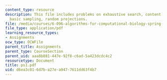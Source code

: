 ```yaml
---
content_type: resource
description: This file includes problems on exhaustive search, content-based addressing,
  basic sampling, random projections.
file: /media/courses/6-096-algorithms-for-computational-biology-spring-2005/d6ea3c016d7ba27ea9477611dd63f4b7_ps1.pdf
file_type: application/pdf
learning_resource_types:
- Assignments
ocw_type: OCWFile
parent_title: Assignments
parent_type: CourseSection
parent_uid: aaa8b881-447e-92f8-c6ad-5a423dcdc4c2
resourcetype: Document
title: ps1.pdf
uid: d6ea3c01-6d7b-a27e-a947-7611dd63f4b7
---
```

